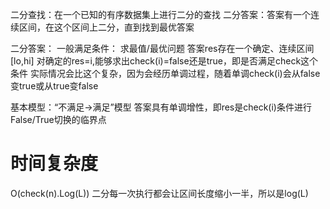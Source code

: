 二分查找：在一个已知的有序数据集上进行二分的查找
二分答案：答案有一个连续区间，在这个区间上二分，直到找到最优答案

二分答案：
一般满足条件：
求最值/最优问题
答案res存在一个确定、连续区间[lo,hi]
对确定的res=i,能够求出check(i)=false还是true，即是否满足check这个条件 实际情况会比这个复杂，因为会经历单调过程，随着单调check(i)会从false变true或从true变false


基本模型：“不满足->满足”模型
答案具有单调增性，即res是check(i)条件进行False/True切换的临界点

# 时间复杂度
O(check(n).Log(L)) 二分每一次执行都会让区间长度缩小一半，所以是log(L)
